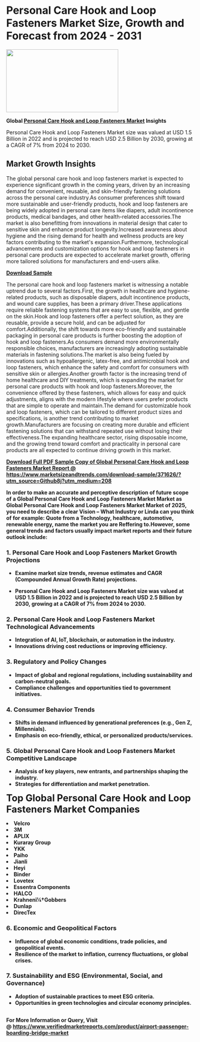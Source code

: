 <H1>Personal Care Hook and Loop Fasteners Market Size, Growth and Forecast from 2024 - 2031</H1><img class="aligncenter size-medium wp-image-584254" src="https://thirdeyenews.in/wp-content/uploads/2024/09/Global-Market-Research-300x168.jpeg" alt="" width="300" height="168" /><p><strong>Global&nbsp;<a href="https://www.marketsizeandtrends.com/download-sample/371626/?utm_source=Github8j?utm_medium=208">Personal Care Hook and Loop Fasteners Market</a> Insights</strong></p><p>Personal Care Hook and Loop Fasteners Market size was valued at USD 1.5 Billion in 2022 and is projected to reach USD 2.5 Billion by 2030, growing at a CAGR of 7% from 2024 to 2030.</p><p><h2>Market Growth Insights</h2> <p>The global personal care hook and loop fasteners market is expected to experience significant growth in the coming years, driven by an increasing demand for convenient, reusable, and skin-friendly fastening solutions across the personal care industry.As consumer preferences shift toward more sustainable and user-friendly products, hook and loop fasteners are being widely adopted in personal care items like diapers, adult incontinence products, medical bandages, and other health-related accessories.The market is also benefitting from innovations in material design that cater to sensitive skin and enhance product longevity.Increased awareness about hygiene and the rising demand for health and wellness products are key factors contributing to the market's expansion.Furthermore, technological advancements and customization options for hook and loop fasteners in personal care products are expected to accelerate market growth, offering more tailored solutions for manufacturers and end-users alike.</p> <p><strong><a href="#">Download Sample</a></strong></p> <p>The personal care hook and loop fasteners market is witnessing a notable uptrend due to several factors.First, the growth in healthcare and hygiene-related products, such as disposable diapers, adult incontinence products, and wound care supplies, has been a primary driver.These applications require reliable fastening systems that are easy to use, flexible, and gentle on the skin.Hook and loop fasteners offer a perfect solution, as they are reusable, provide a secure hold, and can be adjusted for comfort.Additionally, the shift towards more eco-friendly and sustainable packaging in personal care products is further boosting the adoption of hook and loop fasteners.As consumers demand more environmentally responsible choices, manufacturers are increasingly adopting sustainable materials in fastening solutions.The market is also being fueled by innovations such as hypoallergenic, latex-free, and antimicrobial hook and loop fasteners, which enhance the safety and comfort for consumers with sensitive skin or allergies.Another growth factor is the increasing trend of home healthcare and DIY treatments, which is expanding the market for personal care products with hook and loop fasteners.Moreover, the convenience offered by these fasteners, which allows for easy and quick adjustments, aligns with the modern lifestyle where users prefer products that are simple to operate and maintain.The demand for customizable hook and loop fasteners, which can be tailored to different product sizes and specifications, is another trend contributing to market growth.Manufacturers are focusing on creating more durable and efficient fastening solutions that can withstand repeated use without losing their effectiveness.The expanding healthcare sector, rising disposable income, and the growing trend toward comfort and practicality in personal care products are all expected to continue driving growth in this market.<p><strong><a href="#"></p><p><span class=""><strong>Download Full PDF Sample Copy of Global Personal Care Hook and Loop Fasteners Market Report</strong> @ <a href="https://www.marketsizeandtrends.com/download-sample/371626/?utm_source=Github8j?utm_medium=208" target="_blank">https://www.marketsizeandtrends.com/download-sample/371626/?utm_source=Github8j?utm_medium=208</a></span></p><p>In order to make an accurate and perceptive description of future scope of a Global&nbsp;Personal Care Hook and Loop Fasteners Market Market as Global&nbsp;Personal Care Hook and Loop Fasteners Market Market of 2025, you need to describe a clear Vision &ndash; What Industry or Linda can you think of for example: Quote from a Technology, healthcare, automotive, renewable energy, name the market you are Reffering to.However, some general trends and factors usually impact market reports and their future outlook include:</p><h3>1.&nbsp;<strong>Personal Care Hook and Loop Fasteners Market Growth Projections</strong></h3><ul><li>Examine market size trends, revenue estimates and CAGR (Compounded Annual Growth Rate) projections.</li><li><p>Personal Care Hook and Loop Fasteners Market size was valued at USD 1.5 Billion in 2022 and is projected to reach USD 2.5 Billion by 2030, growing at a CAGR of 7% from 2024 to 2030.</p></li></ul><h3>2.&nbsp;<strong>Personal Care Hook and Loop Fasteners Market Technological Advancements</strong></h3><ul><li>Integration of AI, IoT, blockchain, or automation in the industry.</li><li>Innovations driving cost reductions or improving efficiency.</li></ul><h3>3.&nbsp;<strong>Regulatory and Policy Changes</strong></h3><ul><li>Impact of global and regional regulations, including sustainability and carbon-neutral goals.</li><li>Compliance challenges and opportunities tied to government initiatives.</li></ul><h3>4.&nbsp;<strong>Consumer Behavior Trends</strong></h3><ul><li>Shifts in demand influenced by generational preferences (e.g., Gen Z, Millennials).</li><li>Emphasis on eco-friendly, ethical, or personalized products/services.</li></ul><h3>5.&nbsp;<strong>Global Personal Care Hook and Loop Fasteners Market Competitive Landscape</strong></h3><ul><li>Analysis of key players, new entrants, and partnerships shaping the industry.</li><li>Strategies for differentiation and market penetration.</li></ul><p data-pm-slice="1 1 []"><span style="color: inherit; font-family: inherit; font-size: 25px;">Top Global Personal Care Hook and Loop Fasteners Market Companies</span></p><div class="" data-test-id=""><p><li>Velcro</li><li> 3M</li><li> APLIX</li><li> Kuraray Group</li><li> YKK</li><li> Paiho</li><li> Jianli</li><li> Heyi</li><li> Binder</li><li> Lovetex</li><li> Essentra Components</li><li> HALCO</li><li> Krahnenï¼†Gobbers</li><li> Dunlap</li><li> DirecTex</li></p></div><h3>6.&nbsp;<strong>Economic and Geopolitical Factors</strong></h3><ul><li>Influence of global economic conditions, trade policies, and geopolitical events.</li><li>Resilience of the market to inflation, currency fluctuations, or global crises.</li></ul><h3>7.&nbsp;<strong>Sustainability and ESG (Environmental, Social, and Governance)</strong></h3><ul><li>Adoption of sustainable practices to meet ESG criteria.</li><li>Opportunities in green technologies and circular economy principles.</li></ul><h2><strong style="font-size: 14px;">For More Information or Query, Visit @&nbsp;</strong><a style="background-color: #ffffff; font-size: 14px;" href="https://www.marketsizeandtrends.com/report/personal-care-hook-and-loop-fasteners-market/" target="_blank">https://www.verifiedmarketreports.com/product/airport-passenger-boarding-bridge-market</a></h2>